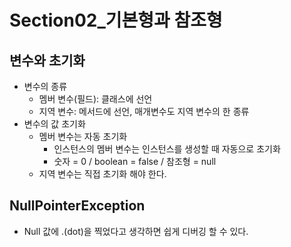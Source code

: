 # Section02\_기본형과 참조형

## 변수와 초기화

- 변수의 종류
  - 멤버 변수(필드): 클래스에 선언
  - 지역 변수: 메서드에 선언, 매개변수도 지역 변수의 한 종류
- 변수의 값 초기화
  - 멤버 변수는 자동 초기화
    - 인스턴스의 멤버 변수는 인스턴스를 생성할 때 자동으로 초기화
    - 숫자 = 0 / boolean = false / 참조형 = null
  - 지역 변수는 직접 초기화 해야 한다.

## NullPointerException

- Null 값에 .(dot)을 찍었다고 생각하면 쉽게 디버깅 할 수 있다.
